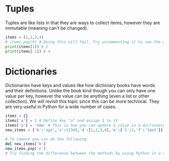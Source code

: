 # Tuples
Tuples are like lists in that they are ways to collect items, however they are immutable (meaning can't be changed).
```python
items = (1,2,3,4)
# items.pop(0) # Doing this will fail. Try uncommenting it to see the error.
print(items[1]) # 2
print(items[-1]) # 4
```

# Dictionaries
Dictionaries have keys and values like how dictionary books have words and their definitions. Unlike the book kind though you can only have one value per key, however the value can be anything (even a list or other collection). We will revisit this topic since this can be more technical. They are very useful in Python for a wide number of cases.
```python
items = {}
items['a'] = 1 # Define key "a" and assign 1 to it
items['a'] = 'new' # This is how you can update a value in a dictionary
new_items = {'b':'xyz','c':12345,'d':[1,2,3,4],'e':{'1':2,'f':'last'}}

# To remove you can do the following:
del new_items['b']
new_items.pop('c')
# Try finding the difference between the methods by using Python in a console!
```

